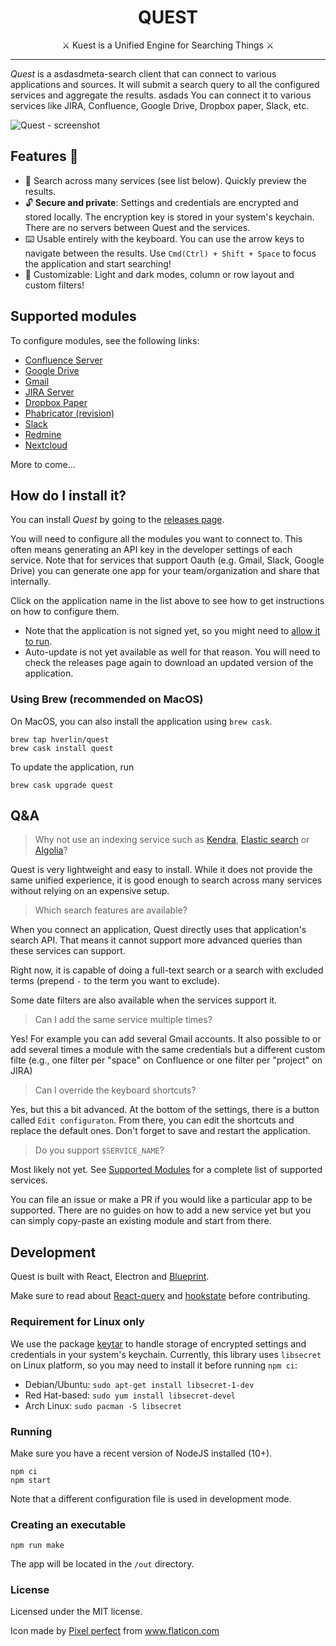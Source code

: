 <h1 align="center">
QUEST
</h1>

<p align="center">
  ⚔️ Kuest is a Unified Engine for Searching Things  ⚔️
</p>

---

*Quest* is a asdasdmeta-search client that can connect to various applications and sources. It will submit a search query to all the configured services and aggregate the results.
asdads
You can connect it to various services like JIRA, Confluence, Google Drive, Dropbox paper, Slack, etc.

![Quest - screenshot](./doc/screenshot.png)

## Features 🚀

- 🔎 Search across many services (see list below). Quickly preview the results.
- 🔓 **Secure and private**: Settings and credentials are encrypted and stored locally. The encryption key is stored in your system's keychain. There are no servers between Quest and the services.
- ⌨️ Usable entirely with the keyboard. You can use the arrow keys to navigate between the results. Use `Cmd(Ctrl) + Shift + Space` to focus the application and start searching!
- 🔧 Customizable: Light and dark modes, column or row layout and custom filters!

## Supported modules
To configure modules, see the following links:
- [Confluence Server](src/modules/confluence/readme.md)
- [Google Drive](src/modules/drive/readme.md)
- [Gmail](src/modules/gmail/readme.md)
- [JIRA Server](src/modules/jira/readme.md)
- [Dropbox Paper](src/modules/paper/readme.md)
- [Phabricator (revision)](src/modules/phab-revision/readme.md)
- [Slack](src/modules/slack/readme.md)
- [Redmine](src/modules/redmine/readme.md)
- [Nextcloud](src/modules/nextcloud/readme.md)

More to come...

## How do I install it?
You can install *Quest* by going to the [releases page](https://github.com/hverlin/Quest/releases).

You will need to configure all the modules you want to connect to. This often means generating an API key in the developer settings of each service. Note that for services that support Oauth (e.g. Gmail, Slack, Google Drive) you can generate one app for your team/organization and share that internally.

Click on the application name in the list above to see how to get instructions on how to configure them.

- Note that the application is not signed yet, so you might need to [allow it to run](https://www.wikihow.com/Install-Software-from-Unsigned-Developers-on-a-Mac).
- Auto-update is not yet available as well for that reason. You will need to check the releases page again to download an updated version of the application.

### Using Brew (recommended on MacOS)
On MacOS, you can also install the application using `brew cask`.
```
brew tap hverlin/quest
brew cask install quest
```

To update the application, run
```
brew cask upgrade quest
```

## Q&A

> Why not use an indexing service such as [Kendra](https://aws.amazon.com/kendra/), [Elastic search](https://www.elastic.co/) or [Algolia](https://www.algolia.com/)?

Quest is very lightweight and easy to install. While it does not provide the same unified experience, it is good enough to search across many services without relying on an expensive setup.

> Which search features are available?

When you connect an application, Quest directly uses that application's search API. That means it cannot support more advanced queries than these services can support.

Right now, it is capable of doing a full-text search or a search with excluded terms (prepend `-` to the term you want to exclude).

Some date filters are also available when the services support it.

> Can I add the same service multiple times?

Yes! For example you can add several Gmail accounts. It also possible to or add several times a module with the same credentials but a different custom filte (e.g., one filter per "space" on Confluence or one filter per "project" on JIRA)

> Can I override the keyboard shortcuts?

Yes, but this a bit advanced. At the bottom of the settings, there is a button called `Edit configuraton`. From there, you can edit the shortcuts and replace the default ones. Don't forget to save and restart the application.

> Do you support `$SERVICE_NAME`?

Most likely not yet. See [Supported Modules](#supported-modules) for a complete list of supported services. 

You can file an issue or make a PR if you would like a particular app to be supported. There are no guides on how to add a new service yet but you can simply copy-paste an existing module and start from there.

## Development

Quest is built with React, Electron and [Blueprint](https://blueprintjs.com).

Make sure to read about [React-query](https://github.com/tannerlinsley/react-query) and [hookstate](https://github.com/avkonst/hookstate) before contributing.

### Requirement for Linux only

We use the package [keytar](http://atom.github.io/node-keytar/) to handle storage of encrypted settings and credentials in your system's keychain.
Currently, this library uses `libsecret` on Linux platform, so you may need to install it before running `npm ci`:
* Debian/Ubuntu: `sudo apt-get install libsecret-1-dev`
* Red Hat-based: `sudo yum install libsecret-devel`
* Arch Linux: `sudo pacman -S libsecret`

### Running

Make sure you have a recent version of NodeJS installed (10+).
```
npm ci
npm start
```

Note that a different configuration file is used in development mode.

### Creating an executable
```
npm run make
```
The app will be located in the `/out` directory.

### License 
Licensed under the MIT license.

Icon made by [Pixel perfect](https://www.flaticon.com/authors/pixel-perfect) from www.flaticon.com
